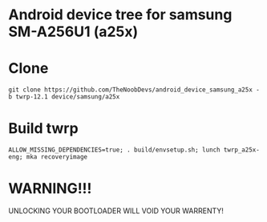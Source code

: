 # Android device tree for samsung SM-A256U1 (a25x)

# Clone
    git clone https://github.com/TheNoobDevs/android_device_samsung_a25x -b twrp-12.1 device/samsung/a25x

# Build twrp
    ALLOW_MISSING_DEPENDENCIES=true; . build/envsetup.sh; lunch twrp_a25x-eng; mka recoveryimage

# WARNING!!!
UNLOCKING YOUR BOOTLOADER WILL VOID YOUR WARRENTY!
